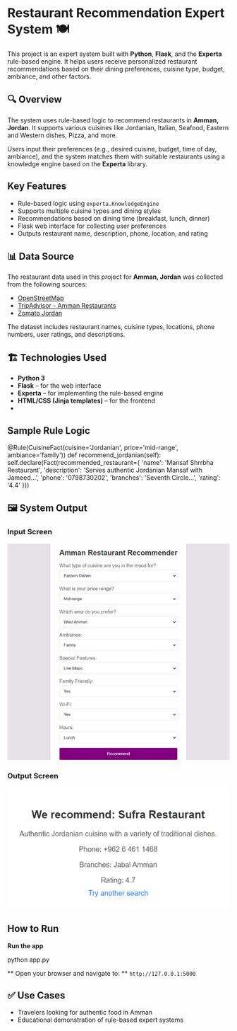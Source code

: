 # Restaurant Recommendation Expert System 🍽️

This project is an expert system built with **Python**, **Flask**, and the **Experta** rule-based engine. It helps users receive personalized restaurant recommendations based on their dining preferences, cuisine type, budget, ambiance, and other factors.

## 🔍 Overview

The system uses rule-based logic to recommend restaurants in **Amman, Jordan**. It supports various cuisines like Jordanian, Italian, Seafood, Eastern and Western dishes, Pizza, and more.

Users input their preferences (e.g., desired cuisine, budget, time of day, ambiance), and the system matches them with suitable restaurants using a knowledge engine based on the **Experta** library.

##  Key Features

-  Rule-based logic using `experta.KnowledgeEngine`
-  Supports multiple cuisine types and dining styles
-  Recommendations based on dining time (breakfast, lunch, dinner)
-  Flask web interface for collecting user preferences
-  Outputs restaurant name, description, phone, location, and rating

  ## 📊 Data Source

The restaurant data used in this project for **Amman, Jordan** was collected from the following sources:

- [OpenStreetMap](https://www.openstreetmap.org)  
- [TripAdvisor - Amman Restaurants](https://www.tripadvisor.com/Restaurants-g293986-Amman_Amman_Governorate.html)  
- [Zomato Jordan](https://www.zomato.com/amman)  

The dataset includes restaurant names, cuisine types, locations, phone numbers, user ratings, and descriptions.


## 🏗️ Technologies Used

- **Python 3**
- **Flask** – for the web interface
- **Experta** – for implementing the rule-based engine
- **HTML/CSS (Jinja templates)** – for the frontend
- 

##  Sample Rule Logic

@Rule(CuisineFact(cuisine='Jordanian', price='mid-range', ambiance='family'))
def recommend_jordanian(self):
    self.declare(Fact(recommended_restaurant={
        'name': 'Mansaf Shrrbha Restaurant',
        'description': 'Serves authentic Jordanian Mansaf with Jameed...',
        'phone': '0798730202',
        'branches': 'Seventh Circle...',
        'rating': '4.4'
    }))
    

## 🖼️ System Output

### Input Screen
![Input Screen](images/inputt.png)

### Output Screen
![Output Screen](images/outputt.png)


##  How to Run

**Run the app**

   python app.py

** Open your browser and navigate to: **
   `http://127.0.0.1:5000`


## ✅ Use Cases

* Travelers looking for authentic food in Amman
* Educational demonstration of rule-based expert systems

